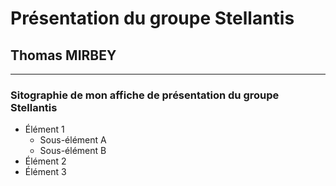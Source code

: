 # Présentation du groupe Stellantis
## Thomas MIRBEY
-------------------------------

### Sitographie de mon affiche de présentation du groupe Stellantis

* Élément 1
  * Sous-élément A
  * Sous-élément B
* Élément 2
* Élément 3



